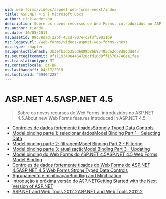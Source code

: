 ```yaml
---
uid: web-forms/videos/aspnet-web-forms-vnext/index
title: ASP.NET 4.5 | Microsoft Docs
author: rick-anderson
description: Sobre os novos recursos de Web Forms, introduzidos no ASP.NET 4.5.
ms.author: riande
ms.date: 10/05/2011
ms.assetid: 98c78dad-22bf-45cd-807e-c2f3f59011b9
msc.legacyurl: /web-forms/videos/aspnet-web-forms-vnext
msc.type: chapter
ms.openlocfilehash: 3b3efb3d5356d6009b86b93405de2cd8d8cddd43
ms.sourcegitcommit: 0f1119340e4464720cfd16d0ff15764746ea1fea
ms.translationtype: MT
ms.contentlocale: pt-BR
ms.lasthandoff: 04/17/2019
ms.locfileid: "59404228"
---
```

# <a name="aspnet-45"></a><span data-ttu-id="64497-103">ASP.NET 4.5</span><span class="sxs-lookup"><span data-stu-id="64497-103">ASP.NET 4.5</span></span>

> <span data-ttu-id="64497-104">Sobre os novos recursos de Web Forms, introduzidos no ASP.NET 4.5.</span><span class="sxs-lookup"><span data-stu-id="64497-104">About new Web Forms features introduced in ASP.NET 4.5.</span></span>


- [<span data-ttu-id="64497-105">Controles de dados fortemente tipados</span><span class="sxs-lookup"><span data-stu-id="64497-105">Strongly Typed Data Controls</span></span>](aspnet-vnext-videos-strongly-typed-data-controls.md)
- [<span data-ttu-id="64497-106">Model binding parte 1: selecionar dados</span><span class="sxs-lookup"><span data-stu-id="64497-106">Model Binding Part 1 - Selecting Data</span></span>](aspnet-vnext-videos-model-binding-part-1-selecting-data.md)
- [<span data-ttu-id="64497-107">Model binding parte 2: filtragem</span><span class="sxs-lookup"><span data-stu-id="64497-107">Model Binding Part 2 - Filtering</span></span>](aspnet-vnext-videos-model-binding-part-2-filtering.md)
- [<span data-ttu-id="64497-108">Model binding parte 3: atualização</span><span class="sxs-lookup"><span data-stu-id="64497-108">Model Binding Part 3 - Updating</span></span>](aspnet-vnext-videos-model-binding-part-3-updating.md)
- [<span data-ttu-id="64497-109">Model binding do Web Forms do ASP.NET 4.5</span><span class="sxs-lookup"><span data-stu-id="64497-109">ASP.NET 4.5 Web Forms Model Binding</span></span>](aspnet-45-web-forms-model-binding.md)
- [<span data-ttu-id="64497-110">Controles de dados fortemente tipados do Web Forms do ASP.NET 4.5</span><span class="sxs-lookup"><span data-stu-id="64497-110">ASP.NET 4.5 Web Forms Strong Typed Data Controls</span></span>](aspnet-45-web-forms-strong-typed-data-controls.md)
- [<span data-ttu-id="64497-111">Agrupamento e minificação</span><span class="sxs-lookup"><span data-stu-id="64497-111">Bundling and Minification</span></span>](aspnet-vnext-videos-bundling-and-minification.md)
- [<span data-ttu-id="64497-112">Introdução à próxima versão do ASP.NET</span><span class="sxs-lookup"><span data-stu-id="64497-112">Getting Started with the Next Version of ASP.NET</span></span>](getting-started-with-the-next-version-of-aspnet.md)
- [<span data-ttu-id="64497-113">ASP.NET and Web Tools 2012.2</span><span class="sxs-lookup"><span data-stu-id="64497-113">ASP.NET and Web Tools 2012.2</span></span>](aspnet-and-web-tools-20122.md)
